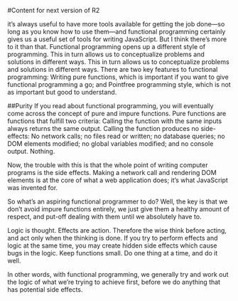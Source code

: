 #Content for next version of R2

it’s always useful to have more tools available for getting the job done—so long
as you know how to use them—and functional programming certainly gives us a useful
set of tools for writing JavaScript. But I think there’s more to it than that.
Functional programming opens up a different style of programming.
This in turn allows us to conceptualize problems and solutions in different ways.
This in turn allows us to conceptualize problems and solutions in different ways.
There are two key features to functional programming:
Writing pure functions, which is important if you want to give functional
programming a go; and
Pointfree programming style, which is not as important but good to understand.

##Purity
If you read about functional programming, you will eventually come across the
concept of pure and impure functions. Pure functions are functions that fulfill
two criteria:
Calling the function with the same inputs always returns the same output.
Calling the function produces no side-effects: No network calls; no files
read or written; no database queries; no DOM elements modified; no global
variables modified; and no console output. Nothing.

Now, the trouble with this is that the whole point of writing computer
programs is the side effects. Making a network call and rendering DOM
elements is at the core of what a web application does; it’s what JavaScript
was invented for.

So what’s an aspiring functional programmer to do? Well, the key is that
we don’t avoid impure functions entirely, we just give them a healthy
amount of respect, and put-off dealing with them until we absolutely have to.

Logic is thought. Effects are action. Therefore the wise think before acting,
and act only when the thinking is done.
If you try to perform effects and logic at the same time, you may create
hidden side effects which cause bugs in the logic. Keep functions small.
Do one thing at a time, and do it well.

In other words, with functional programming, we generally try and work out
the logic of what we’re trying to achieve first, before we do anything that
has potential side effects.
